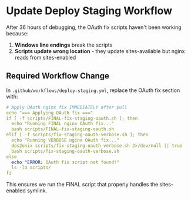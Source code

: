 # Update Deploy Staging Workflow

After 36 hours of debugging, the OAuth fix scripts haven't been working because:

1. **Windows line endings** break the scripts
2. **Scripts update wrong location** - they update sites-available but nginx reads from sites-enabled

## Required Workflow Change

In `.github/workflows/deploy-staging.yml`, replace the OAuth fix section with:

```yaml
# Apply OAuth nginx fix IMMEDIATELY after pull
echo "=== Applying OAuth fix ==="
if [ -f scripts/FINAL-fix-staging-oauth.sh ]; then
  echo "Running FINAL nginx OAuth fix..."
  bash scripts/FINAL-fix-staging-oauth.sh
elif [ -f scripts/fix-staging-oauth-verbose.sh ]; then
  echo "Running VERBOSE nginx OAuth fix..."
  dos2unix scripts/fix-staging-oauth-verbose.sh 2>/dev/null || true
  bash scripts/fix-staging-oauth-verbose.sh
else
  echo "ERROR: OAuth fix script not found!"
  ls -la scripts/
fi
```

This ensures we run the FINAL script that properly handles the sites-enabled symlink.